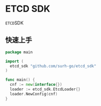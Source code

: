 # ETCD SDK

`ETCD`SDK

## 快速上手

``` go
package main

import (
  etcd_sdk "github.com/surh-go/etcd_sdk"
)

func main() {
  cnf := new(interface{})
  loader := etcd_sdk.EtcdLoader{}
  loader.NewConfig(cnf)
}
```
